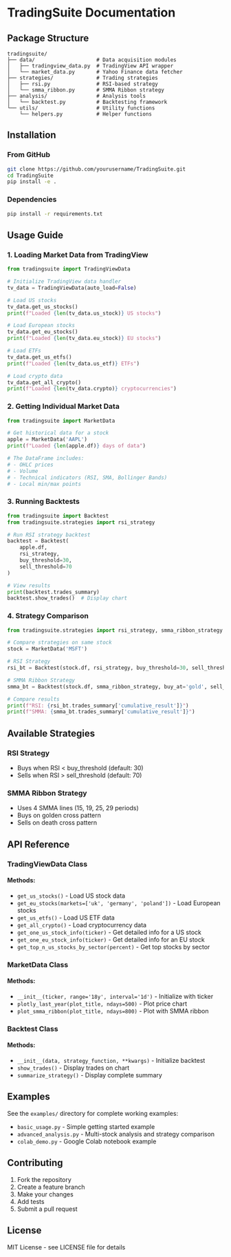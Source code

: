 # TradingSuite Documentation

## Package Structure

```
tradingsuite/
├── data/                    # Data acquisition modules
│   ├── tradingview_data.py  # TradingView API wrapper
│   └── market_data.py       # Yahoo Finance data fetcher
├── strategies/              # Trading strategies
│   ├── rsi.py               # RSI-based strategy
│   └── smma_ribbon.py       # SMMA Ribbon strategy
├── analysis/                # Analysis tools
│   └── backtest.py          # Backtesting framework
└── utils/                   # Utility functions
    └── helpers.py           # Helper functions
```

## Installation

### From GitHub
```bash
git clone https://github.com/yourusername/TradingSuite.git
cd TradingSuite
pip install -e .
```

### Dependencies
```bash
pip install -r requirements.txt
```

## Usage Guide

### 1. Loading Market Data from TradingView

```python
from tradingsuite import TradingViewData

# Initialize TradingView data handler
tv_data = TradingViewData(auto_load=False)

# Load US stocks
tv_data.get_us_stocks()
print(f"Loaded {len(tv_data.us_stock)} US stocks")

# Load European stocks
tv_data.get_eu_stocks()
print(f"Loaded {len(tv_data.eu_stock)} EU stocks")

# Load ETFs
tv_data.get_us_etfs()
print(f"Loaded {len(tv_data.us_etf)} ETFs")

# Load crypto data
tv_data.get_all_crypto()
print(f"Loaded {len(tv_data.crypto)} cryptocurrencies")
```

### 2. Getting Individual Market Data

```python
from tradingsuite import MarketData

# Get historical data for a stock
apple = MarketData('AAPL')
print(f"Loaded {len(apple.df)} days of data")

# The DataFrame includes:
# - OHLC prices
# - Volume
# - Technical indicators (RSI, SMA, Bollinger Bands)
# - Local min/max points
```

### 3. Running Backtests

```python
from tradingsuite import Backtest
from tradingsuite.strategies import rsi_strategy

# Run RSI strategy backtest
backtest = Backtest(
    apple.df,
    rsi_strategy,
    buy_threshold=30,
    sell_threshold=70
)

# View results
print(backtest.trades_summary)
backtest.show_trades()  # Display chart
```

### 4. Strategy Comparison

```python
from tradingsuite.strategies import rsi_strategy, smma_ribbon_strategy

# Compare strategies on same stock
stock = MarketData('MSFT')

# RSI Strategy
rsi_bt = Backtest(stock.df, rsi_strategy, buy_threshold=30, sell_threshold=70)

# SMMA Ribbon Strategy  
smma_bt = Backtest(stock.df, smma_ribbon_strategy, buy_at='gold', sell_at='grey')

# Compare results
print(f"RSI: {rsi_bt.trades_summary['cumulative_result']}")
print(f"SMMA: {smma_bt.trades_summary['cumulative_result']}")
```

## Available Strategies

### RSI Strategy
- Buys when RSI < buy_threshold (default: 30)
- Sells when RSI > sell_threshold (default: 70)

### SMMA Ribbon Strategy
- Uses 4 SMMA lines (15, 19, 25, 29 periods)
- Buys on golden cross pattern
- Sells on death cross pattern

## API Reference

### TradingViewData Class

#### Methods:
- `get_us_stocks()` - Load US stock data
- `get_eu_stocks(markets=['uk', 'germany', 'poland'])` - Load European stocks
- `get_us_etfs()` - Load US ETF data
- `get_all_crypto()` - Load cryptocurrency data
- `get_one_us_stock_info(ticker)` - Get detailed info for a US stock
- `get_one_eu_stock_info(ticker)` - Get detailed info for an EU stock
- `get_top_n_us_stocks_by_sector(percent)` - Get top stocks by sector

### MarketData Class

#### Methods:
- `__init__(ticker, range='18y', interval='1d')` - Initialize with ticker
- `plotly_last_year(plot_title, ndays=500)` - Plot price chart
- `plot_smma_ribbon(plot_title, ndays=800)` - Plot with SMMA ribbon

### Backtest Class

#### Methods:
- `__init__(data, strategy_function, **kwargs)` - Initialize backtest
- `show_trades()` - Display trades on chart
- `summarize_strategy()` - Display complete summary

## Examples

See the `examples/` directory for complete working examples:
- `basic_usage.py` - Simple getting started example
- `advanced_analysis.py` - Multi-stock analysis and strategy comparison
- `colab_demo.py` - Google Colab notebook example

## Contributing

1. Fork the repository
2. Create a feature branch
3. Make your changes
4. Add tests
5. Submit a pull request

## License

MIT License - see LICENSE file for details

